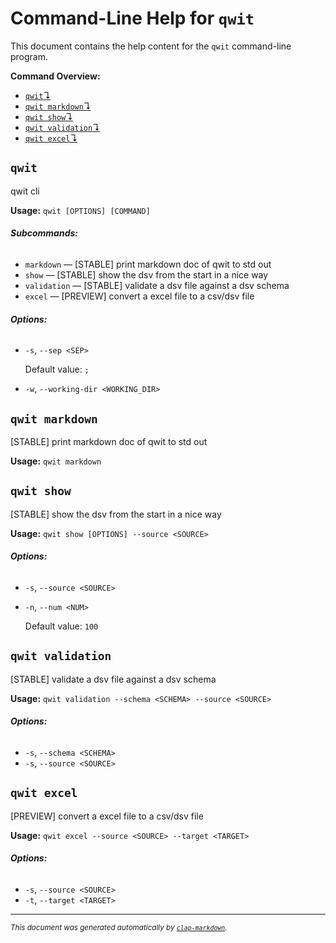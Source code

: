 # Command-Line Help for `qwit`

This document contains the help content for the `qwit` command-line program.

**Command Overview:**

* [`qwit`↴](#qwit)
* [`qwit markdown`↴](#qwit-markdown)
* [`qwit show`↴](#qwit-show)
* [`qwit validation`↴](#qwit-validation)
* [`qwit excel`↴](#qwit-excel)

## `qwit`

qwit cli

**Usage:** `qwit [OPTIONS] [COMMAND]`

###### **Subcommands:**

* `markdown` — [STABLE] print markdown doc of qwit to std out
* `show` — [STABLE] show the dsv from the start in a nice way
* `validation` — [STABLE] validate a dsv file against a dsv schema
* `excel` — [PREVIEW] convert a excel file to a csv/dsv file

###### **Options:**

* `-s`, `--sep <SEP>`

  Default value: `;`
* `-w`, `--working-dir <WORKING_DIR>`



## `qwit markdown`

[STABLE] print markdown doc of qwit to std out

**Usage:** `qwit markdown`



## `qwit show`

[STABLE] show the dsv from the start in a nice way

**Usage:** `qwit show [OPTIONS] --source <SOURCE>`

###### **Options:**

* `-s`, `--source <SOURCE>`
* `-n`, `--num <NUM>`

  Default value: `100`



## `qwit validation`

[STABLE] validate a dsv file against a dsv schema

**Usage:** `qwit validation --schema <SCHEMA> --source <SOURCE>`

###### **Options:**

* `-s`, `--schema <SCHEMA>`
* `-s`, `--source <SOURCE>`



## `qwit excel`

[PREVIEW] convert a excel file to a csv/dsv file

**Usage:** `qwit excel --source <SOURCE> --target <TARGET>`

###### **Options:**

* `-s`, `--source <SOURCE>`
* `-t`, `--target <TARGET>`



<hr/>

<small><i>
    This document was generated automatically by
    <a href="https://crates.io/crates/clap-markdown"><code>clap-markdown</code></a>.
</i></small>

